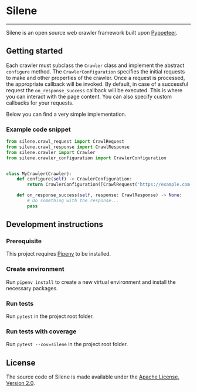 # Silene

***

Silene is an open source web crawler framework built upon [Pyppeteer](https://github.com/pyppeteer/pyppeteer).

## Getting started

Each crawler must subclass the `Crawler` class and implement the abstract `configure` method. The `CrawlerConfiguration`
specifies the initial requests to make and other properties of the crawler. Once a request is processed, the appropriate
callback will be invoked. By default, in case of a successful request the
`on_response_success` callback will be executed. This is where you can interact with the page content. You can also
specify custom callbacks for your requests.

Below you can find a very simple implementation.

### Example code snippet

```python
from silene.crawl_request import CrawlRequest
from silene.crawl_response import CrawlResponse
from silene.crawler import Crawler
from silene.crawler_configuration import CrawlerConfiguration


class MyCrawler(Crawler):
    def configure(self) -> CrawlerConfiguration:
        return CrawlerConfiguration([CrawlRequest('https://example.com')])

    def on_response_success(self, response: CrawlResponse) -> None:
        # Do something with the response...
        pass
```

## Development instructions

### Prerequisite

This project requires [Pipenv](https://docs.pipenv.org/) to be installed.

### Create environment

Run `pipenv install` to create a new virtual environment and install the necessary packages.

### Run tests

Run `pytest` in the project root folder.

### Run tests with coverage

Run `pytest --cov=silene` in the project root folder.

## License

The source code of Silene is made available under
the [Apache License, Version 2.0](https://www.apache.org/licenses/LICENSE-2.0).
